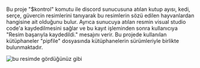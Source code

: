 Bu proje  "$kontrol" komutu ile discord sunucusuna atılan kutup ayısı, kedi, serçe, güvercin resimlerini tanıyarak bu resimlerin sözü edilen hayvanlardan hangisine ait olduğunu bulur. Ayrıca sunucuya atılan resmin visual studio code'a kaydedilmesini sağlar ve bu kayıt işleminden sonra kullanıcıya "Resim başarıyla kaydedildi." mesajını verir. Bu projede kullanılan kütüphaneler "pipfile" dosyasında kütüphanelerin sürümleriyle birlikte bulunmaktadır.

![bu resimde gördüğünüz gibi](![ödev](https://github.com/user-attachments/assets/e3c36d7d-e8e7-4f1f-a2bb-75c0574c3d58)
)

